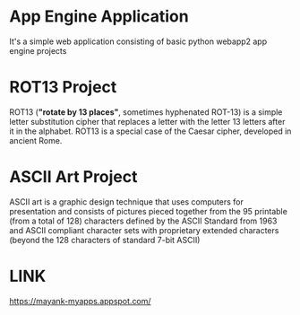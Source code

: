 # App Engine Application
It's a simple web application consisting of basic python webapp2 app engine projects

# ROT13 Project
ROT13 (<b>"rotate by 13 places"</b>, sometimes hyphenated ROT-13) is a simple letter substitution cipher that replaces a letter with the letter 13 letters after it in the alphabet. ROT13 is a special case of the Caesar cipher, developed in ancient Rome.

# ASCII Art Project
ASCII art is a graphic design technique that uses computers for presentation and consists of pictures pieced together from the 95 printable (from a total of 128) characters defined by the ASCII Standard from 1963 and ASCII compliant character sets with proprietary extended characters (beyond the 128 characters of standard 7-bit ASCII)

# LINK
https://mayank-myapps.appspot.com/
